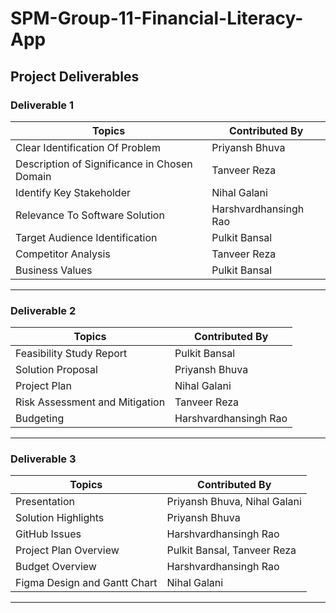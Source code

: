 # SPM-Group-11-Financial-Literacy-App

## Project Deliverables

### Deliverable 1

| Topics                              | Contributed By           |
|-------------------------------------|--------------------------|
| Clear Identification Of Problem     | Priyansh Bhuva          |
| Description of Significance in Chosen Domain | Tanveer Reza        |
| Identify Key Stakeholder            | Nihal Galani            |
| Relevance To Software Solution      | Harshvardhansingh Rao   |
| Target Audience Identification      | Pulkit Bansal           |
| Competitor Analysis                 | Tanveer Reza            |
| Business Values                     | Pulkit Bansal           |

---

### Deliverable 2

| Topics                        | Contributed By           |
|-------------------------------|--------------------------|
| Feasibility Study Report      | Pulkit Bansal           |
| Solution Proposal             | Priyansh Bhuva          |
| Project Plan                  | Nihal Galani            |
| Risk Assessment and Mitigation| Tanveer Reza            |
| Budgeting                     | Harshvardhansingh Rao   |

---

### Deliverable 3

| Topics                    | Contributed By             |
|---------------------------|----------------------------|
| Presentation              | Priyansh Bhuva, Nihal Galani |
| Solution Highlights       | Priyansh Bhuva            |
| GitHub Issues             | Harshvardhansingh Rao     |
| Project Plan Overview     | Pulkit Bansal, Tanveer Reza |
| Budget Overview           | Harshvardhansingh Rao     |
| Figma Design and Gantt Chart | Nihal Galani            |

---
